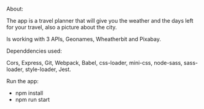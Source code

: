 About:

The app is a travel planner that will give you the weather and the days left for your travel, also a picture about the city.

Is working with 3 APIs, Geonames, Wheatherbit and Pixabay.

Dependdencies used:

Cors, Express, Git, Webpack, Babel, css-loader, mini-css, node-sass, sass-loader, style-loader, Jest.

Run the app:

- npm install
- npm run start

